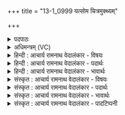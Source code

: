 +++
title = "13-1_0999 यत्सोम चित्रमुक्थ्यम्"

+++
<details><summary>पदपाठः</summary>

य꣢त्। सो꣣म। चित्र꣢म्। उ꣣क्थ्यम्꣢। दि꣣व्य꣢म्। पा꣡र्थि꣢꣯वम्। व꣡सु꣢꣯। तत्। नः꣣। पुनानः꣢। आ। भ꣣र। ९९९।
</details>

<details><summary>अधिमन्त्रम् (VC)</summary>

- पवमानः सोमः
- असितः काश्यपो देवलो वा
- गायत्री
- षड्जः
</details>

<details><summary>हिन्दी : आचार्य रामनाथ वेदालंकार - विषयः</summary>

प्रथम मन्त्र में परमात्मा और आचार्य से प्रार्थना की गयी है।
</details>

<details><summary>हिन्दी : आचार्य रामनाथ वेदालंकार - पदार्थः</summary>

पदार्थान्वयभाषाः -  हे(सोम)दिव्य आनन्द,विद्या आदि परम ऐश्वर्य से युक्त जगदीश्वर वा आचार्य! (यत्)जो(चित्रम्)अद्भुत, (उक्थ्यम्)प्रशंसनीय, (दिव्यम्)योगसिद्धि,मोक्ष आदि दिव्य,तथा(पार्थिवम्)सोना,हीरे,मोती,चक्रवर्त्ती राज्य आदि भौतिक(वसु)धन है, (तत्)उस धन को,आप(नः)हमें(पुनानः)पवित्र करते हुए(आ भर)प्रदान कीजिए ॥१॥
</details>

<details><summary>हिन्दी : आचार्य रामनाथ वेदालंकार - भावार्थः</summary>

भावार्थभाषाः -  परमात्मा की कृपा को प्राप्त हुए और आचार्य द्वारा तरह-तरह की आध्यात्मिक तथा भौतिक विद्याओं में पारङ्गत किये हुए हम सकल दिव्य एवं पार्थिव धन को एकत्र कर सकते हैं ॥१॥
</details>

<details><summary>संस्कृत : आचार्य रामनाथ वेदालंकार - विषयः</summary>

तत्रादौ परमात्मानमाचार्यं च प्रार्थयते।
</details>

<details><summary>संस्कृत : आचार्य रामनाथ वेदालंकार - पदार्थः</summary>

पदार्थान्वयभाषाः -  हे(सोम)दिव्यानन्दविद्यादिपरमैश्वर्ययुक्त जगदीश्वर आचार्य वा! (यत् चित्रम्)अद्भुतम्, (उक्थ्यम्)प्रशंसनीयम्, (दिव्यम्)योगसिद्धिमोक्षादिकम् अलौकिकम्(पार्थिवम्)भौतिकं च सुवर्णहीरकमुक्ताचक्रवर्तिराज्यादिकम्(वसु)धनं विद्यते(तत्)धनम्,त्वम्(नः)अस्मान्(पुनानः)पवित्रयन्(आ भर)आहर ॥१॥
</details>

<details><summary>संस्कृत : आचार्य रामनाथ वेदालंकार - भावार्थः</summary>

भावार्थभाषाः -  परमात्मनः कृपां प्राप्ता आचार्यद्वारा च विविधास्वाध्यात्मिकीषु भौतिकीषु च विद्यासु पारं गमिता वयं सर्वं दिव्यं पार्थिवं च धनमर्जयितुं शक्नुमः ॥१॥
</details>

<details><summary>संस्कृत : आचार्य रामनाथ वेदालंकार - पादटिप्पनी</summary>

टिप्पणी:   १.ऋ० ९।१९।१।
</details>